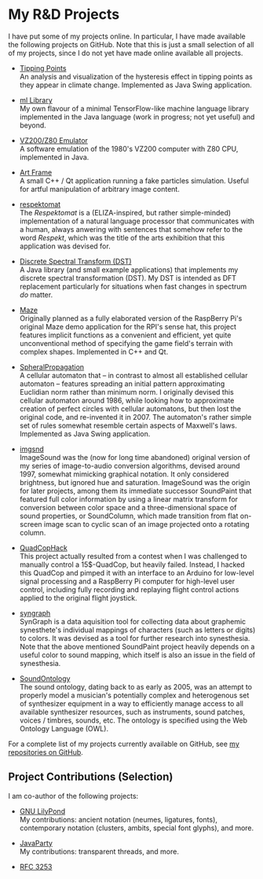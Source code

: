 # My R&amp;D Projects

I have put some of my projects online.  In particular, I have made
available the following projects on GitHub.  Note that this is just a
small selection of all of my projects, since I do not yet have made
online available all projects.

* [Tipping Points](https://github.com/soundpaint/tipping-points)<br />
  An analysis and visualization of the hysteresis effect in tipping
  points as they appear in climate change.  Implemented as Java Swing
  application.

* [ml Library](https://github.com/soundpaint/ml)<br /> My own flavour
  of a minimal TensorFlow-like machine language library implemented in
  the Java language (work in progress; not yet useful) and beyond.

* [VZ200/Z80
  Emulator](https://github.com/soundpaint/VZ200-Emulator)<br /> A
  software emulation of the 1980's VZ200 computer with Z80 CPU,
  implemented in Java.

* [Art Frame](https://github.com/soundpaint/art-frame)<br /> A small
  C++ / Qt application running a fake particles simulation.  Useful
  for artful manipulation of arbitrary image content.

* [respektomat](https://github.com/soundpaint/respektomat)<br /> The
  _Respektomat_ is a (ELIZA-inspired, but rather simple-minded)
  implementation of a natural language processor that communicates
  with a human, always anwering with sentences that somehow refer to
  the word _Respekt_, which was the title of the arts exhibition that
  this application was devised for.

* [Discrete Spectral Transform
  (DST)](https://github.com/soundpaint/dst)<br /> A Java library (and
  small example applications) that implements my discrete spectral
  transformation (DST).  My DST is intended as DFT replacement
  particularly for situations when fast changes in spectrum _do_
  matter.

* [Maze](https://github.com/soundpaint/maze)<br /> Originally planned
  as a fully elaborated version of the RaspBerry Pi's original Maze
  demo application for the RPI's sense hat, this project features
  implicit functions as a convenient and efficient, yet quite
  unconventional method of specifying the game field's terrain with
  complex shapes.  Implemented in C++ and Qt.

* [SpheralPropagation](https://github.com/soundpaint/SphericalPropagation)<br
  /> A cellular automaton that – in contrast to almost all established
  cellular automaton – features spreading an initial pattern
  approximating Euclidian norm rather than minimum norm.  I originally
  devised this cellular automaton around 1986, while looking how to
  approximate creation of perfect circles with cellular automatons,
  but then lost the original code, and re-invented it in 2007.  The
  automaton's rather simple set of rules somewhat resemble certain
  aspects of Maxwell's laws.  Implemented as Java Swing application.

* [imgsnd](https://github.com/soundpaint/imgsnd)<br /> ImageSound was
  the (now for long time abandoned) original version of my series of
  image-to-audio conversion algorithms, devised around 1997, somewhat
  mimicking graphical notation.  It only considered brightness, but
  ignored hue and saturation.  ImageSound was the origin for later
  projects, among them its immediate successor SoundPaint that
  featured full color information by using a linear matrix transform
  for conversion between color space and a three-dimensional space of
  sound properties, or SoundColumn, which made transition from flat
  on-screen image scan to cyclic scan of an image projected onto a
  rotating column.

* [QuadCopHack](https://github.com/soundpaint/QuadCopHack)<br /> This
  project actually resulted from a contest when I was challenged to
  manually control a 15$-QuadCop, but heavily failed.  Instead, I
  hacked this QuadCop and pimped it with an interface to an Arduino
  for low-level signal processing and a RaspBerry Pi computer for
  high-level user control, including fully recording and replaying
  flight control actions applied to the original flight joystick.

* [syngraph](https://github.com/soundpaint/syngraph)<br /> SynGraph is
  a data aquisition tool for collecting data about graphemic
  synesthete's individual mappings of characters (such as letters or
  digits) to colors.  It was devised as a tool for further research
  into synesthesia.  Note that the above mentioned SoundPaint project
  heavily depends on a useful color to sound mapping, which itself is
  also an issue in the field of synesthesia.

* [SoundOntology](https://github.com/soundpaint/SoundOntology)<br />
  The sound ontology, dating back to as early as 2005, was an attempt
  to properly model a musician's potentially complex and heterogenous
  set of synthesizer equipment in a way to efficiently manage access
  to all available synthesizer resources, such as instruments, sound
  patches, voices / timbres, sounds, etc.  The ontology is specified
  using the Web Ontology Language (OWL).

For a complete list of my projects currently available on GitHub, see
[my repositories on
GitHub](https://github.com/soundpaint?tab=repositories).

## Project Contributions (Selection)

I am co-author of the following projects:

* [GNU LilyPond](https://lilypond.org)<br /> My contributions: ancient
  notation (neumes, ligatures, fonts), contemporary notation
  (clusters, ambits, special font glyphs), and more.

* [JavaParty](https://ps.ipd.kit.edu/english/180_461.php)<br /> My
  contributions: transparent threads, and more.

* [RFC 3253](https://tools.ietf.org/html/rfc3253)<br />
